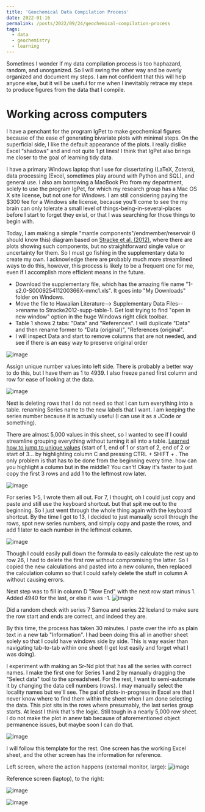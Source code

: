 ```yaml
---
title: 'Geochemical Data Compilation Process'
date: 2022-01-16
permalink: /posts/2022/09/24/geochemical-compilation-process
tags:
  - data
  - geochemistry
  - learning
---
```


Sometimes I wonder if my data compilation process is too haphazard, random, and unorganized. So I will swing the other way and be overly organized and document my steps. I am not confident that this will help anyone else, but it will be useful for me when I inevitably retrace my steps to produce figures from the data that I compile. 

# Working across computers

I have a penchant for the program IgPet to make geochemical figures because of the ease of generating bivariate plots with minimal steps. On the superficial side, I like the default appearance of the plots. I really dislike Excel "shadows" and and not quite 1 pt lines! I think that IgPet also brings me closer to the goal of learning tidy data.

I have a primary Windows laptop that I use for dissertating (LaTeX, Zotero), data processing (Excel, sometimes play around with Python and SQL), and general use. I also am borrowing a MacBook Pro from my department, solely to use the program IgPet, for which my research group has a Mac OS X site license, but not one for Windows. I am still considering paying the $300 fee for a Windows site license, because you'll come to see the my brain can only tolerate a small level of things-being-in-several-places before I start to forget they exist, or that I was searching for those things to begin with.

Today, I am making a simple "mantle components"/endmember/reservoir (I should know this) diagram based on [Stracke et al. (2012)](https://www.sciencedirect.com/science/article/pii/S000925411200366X), where there are plots showing such components, but no straightforward single value or uncertainty for them. So I must go fishing in the supplementary data to create my own. I acknowledge there are probably much more streamlined ways to do this, however, this process is likely to be a frequent one for me, even if I accomplish more efficient means in the future.

* Download the supplementary file, which has the amazing file name "1-s2.0-S000925411200366X-mmc1.xls". It goes into "My Downloads" folder on Windows.
* Move the file to Hawaiian Literature--> Supplementary Data Files-->rename to Stracke2012-supp-table-1. Get lost trying to find "open in new window" option in the huge Windows right click toolbar.
* Table 1 shows 2 tabs: "Data" and "References". I will duplicate "Data" and then rename former to "Data (original)", "References (original".
* I will inspect Data and start to remove columns that are not needed, and see if there is an easy way to preserve original order

![image](https://user-images.githubusercontent.com/92915699/192112241-4b9f13e0-2007-405e-ba4f-5a9fbe7fe2c4.png)

Assign unique number values into left side. There is probably a better way to do this, but I have them as 1 to 4939. I also freeze paned first column and row for ease of looking at the data.

![image](https://user-images.githubusercontent.com/92915699/192112331-6b066799-d89c-4462-82ef-df72f467a575.png)

Next is deleting rows that I do not need so that I can turn everything into a table. renaming Series name to the new labels that I want. I am keeping the series number because it is actually useful (I can use it as a JCode or something).

There are almost 5,000 values in this sheet, so I wanted to see if I could streamline grouping everything without turning it all into a table. [Learned how to jump to unique values](https://superuser.com/questions/873242/is-there-a-way-to-skip-down-to-the-next-change-in-value-in-excel) (start of 1, end of 1 or start of 2, end of 2 or start of 3... by highlighting column C and pressing CTRL + SHIFT + \. The only problem is that has to be done from the beginning every time. how can you highlight a column but in the middle? You can't! Okay it's faster to just copy the first 3 rows and add 1 to the leftmost row later.

![image](https://user-images.githubusercontent.com/92915699/192112774-2bb7872b-45ae-4efc-9967-e6014b90abd5.png)

For series 1-5, I wrote them all out. For 7, I thought, oh I could just copy and paste and still use the keyboard shortcut. but that spit me out to the beginning. So I just went through the whole thing again with the keyboard shortcut. By the time I got to 13, I decided to just manually scroll through the rows, spot new series numbers, and simply copy and paste the rows, and add 1 later to each number in the leftmost column.

![image](https://user-images.githubusercontent.com/92915699/192112869-a447ff2d-f497-46c8-980b-703b19d32ebf.png)

Though I could easily pull down the formula to easily calculate the rest up to row 26, I had to delete the first row without compromising the latter. So I copied the new calculations and pasted into a new column, then replaced the calculation column so that I could safely delete the stuff in column A without causing errors.

Next step was to fill in column D "Row End" with the next row start minus 1. Added 4940 for the last, or else it was -1.
![image](https://user-images.githubusercontent.com/92915699/192112978-a4a285fe-169f-446c-91c8-ec2d0624b33d.png)

Did a random check with series 7 Samoa and series 22 Iceland to make sure the row start and ends are correct, and indeed they are.

By this time, the process has taken 30 minutes. I paste over the info as plain text in a new tab "Information". I had been doing this all in another sheet solely so that I could have windows side by side. This is way easier than navigating tab-to-tab within one sheet (I get lost easily and forget what I was doing).

I experiment with making an Sr-Nd plot that has all the series with correct names. I make the first one for Series 1 and 2 by manually dragging the "Select data" tool to the spreadsheet. For the rest, I want to semi-automate it by changing the data cell numbers (rows). I may manually select the locality names but we'll see. The pai of plots-in-progress in Excel are that I never know where to find them within the sheet when I am done selecting the data. This plot sits in the rows where presumably, the last series group starts. At least I think that's the logic. Still tough in a nearly 5,000 row sheet. I do not make the plot in anew tab because of aforementioned object permanence issues, but maybe soon I can do that.

![image](https://user-images.githubusercontent.com/92915699/192113168-bdd28b54-1994-456f-bd58-4254a2b2d89f.png)

I will follow this template for the rest. One screen has the working Excel sheet, and the other screen has the information for reference.

Left screen, where the action happens (external monitor, large):
![image](https://user-images.githubusercontent.com/92915699/192113203-f8106b2a-11a7-4a9a-92ee-dabeeb2c3420.png)

Reference screen (laptop), to the right:

![image](https://user-images.githubusercontent.com/92915699/192113194-212f9f7b-91c3-42f6-9cbb-748d87a3eed6.png)



![image](https://user-images.githubusercontent.com/92915699/192113128-03d4e123-35bb-4688-8c0c-4be93abd8ee9.png)

